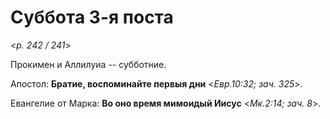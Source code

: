 
# Суббота 3-я поста

<*p. 242 / 241*>

Прокимен и Аллилуиа -- субботние. 

Апостол: **Братие, воспоминайте первыя дни** <*Евр.10:32; зач. 325*>. 

Евангелие от Марка: **Во оно время мимоидый Иисус** <*Мк.2:14; зач. 8*>. 
